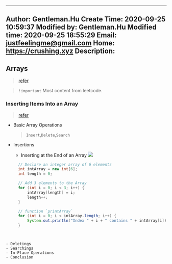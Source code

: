 ---
   Author: Gentleman.Hu
   Create Time: 2020-09-25 10:59:37
   Modified by: Gentleman.Hu
   Modified time: 2020-09-25 18:55:29
   Email: justfeelingme@gmail.com
   Home: https://crushing.xyz
   Description:
 ---


## Arrays

> [refer](https://leetcode.com/explore/learn/card/fun-with-arrays)

> `!important` Most content from leetcode.

### Inserting Items Into an Array

> [refer](https://leetcode.com/explore/learn/card/fun-with-arrays/525/inserting-items-into-an-array/3244/)

- Basic Array Operations
  >  `Insert`,`Delete`,`Search`

- Insertions
  
  - Inserting at the End of an Array
  ![](https://leetcode.com/explore/learn/card/fun-with-arrays/525/inserting-items-into-an-array/Figures/Array_Explore/Array_Insertion_1.png)

  ```java
    // Declare an integer array of 6 elements
    int intArray = new int[6];
    int length = 0;

    // Add 3 elements to the Array
    for (int i = 0; i < 3; i++) {
        intArray[length] = i;
        length++;
    }

    // function `printArray`
    for (int i = 0; i < intArray.length; i++) {
        System.out.println("Index " + i + " contains " + intArray[i]);
    }
    
 ```

- Deletings
- Searchings
- In-Place Operations
- Conclusion




